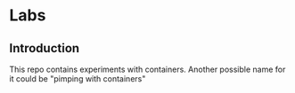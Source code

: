 # Labs

## Introduction

This repo contains experiments with containers. Another possible name for it could be "pimping with containers"

